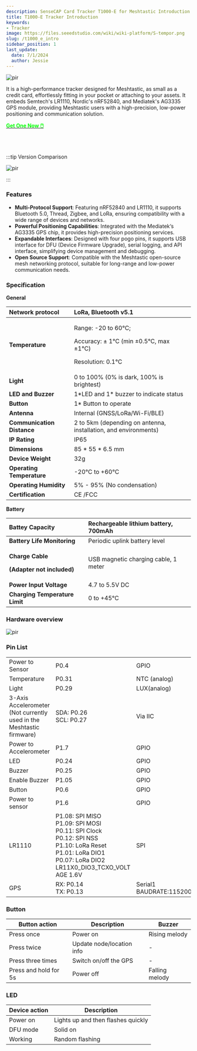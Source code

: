 ```yaml
---
description: SenseCAP Card Tracker T1000-E for Meshtastic Introduction
title: T1000-E Tracker Introduction
keywords:
- Tracker
image: https://files.seeedstudio.com/wiki/wiki-platform/S-tempor.png
slug: /t1000_e_intro
sidebar_position: 1
last_update:
  date: 7/1/2024
  author: Jessie
---
```


<p style={{textAlign: 'center'}}><img src="https://files.seeedstudio.com/wiki/SenseCAP/Meshtastic/intro-e.png" alt="pir" width={800} height="auto" /></p>

It is a high-performance tracker designed for Meshtastic, as small as a credit card, effortlessly fitting in your pocket or attaching to your assets. It embeds Semtech's LR1110, Nordic's nRF52840, and Mediatek's AG3335 GPS module, providing Meshtastic users with a high-precision, low-power positioning and communication solution.

<div class="get_one_now_container" style={{textAlign: 'center'}}>
    <a class="get_one_now_item" href="https://www.seeedstudio.com/SenseCAP-Card-Tracker-T1000-E-for-Meshtastic-p-5913.html" target="_blank">
            <strong><span><font color={'FFFFFF'} size={"4"}> Get One Now 🖱️</font></span></strong>
    </a>
</div>

<br></br>

:::tip Version Comparison
<p style={{textAlign: 'center'}}><img src="https://files.seeedstudio.com/wiki/SenseCAP/Meshtastic/versions-duibi.png" alt="pir" width={600} height="auto" /></p>
:::

### Features

- **Multi-Protocol Support**: Featuring nRF52840 and LR1110, it supports Bluetooth 5.0, Thread, Zigbee, and LoRa, ensuring compatibility with a wide range of devices and networks.
- **Powerful Positioning Capabilities**: Integrated with the Mediatek‘s AG3335 GPS chip, it provides high-precision positioning services.
- **Expandable Interfaces**: Designed with four pogo pins, it supports USB interface for DFU (Device Firmware Upgrade), serial logging, and API interface, simplifying device management and debugging.
- **Open Source Support**: Compatible with the Meshtastic open-source mesh networking protocol, suitable for long-range and low-power communication needs.

### Specification

**General**

|**Network protocol**|LoRa, Bluetooth v5.1|
| :- | :- |
|**Temperature**|<p>Range: -20 to 60℃;</p><p>Accuracy: ± 1℃ (min ±0.5℃, max ±1℃)</p><p>Resolution: 0.1℃</p>|
|**Light**|0 to 100% (0% is dark, 100% is brightest)|
|**LED and Buzzer**|1\*LED and 1\* buzzer to indicate status|
|**Button**|1\* Button to operate|
|**Antenna**|Internal (GNSS/LoRa/Wi-Fi/BLE)|
|**Communication Distance**|2 to 5km (depending on antenna, installation, and environments)|
|**IP Rating**|IP65|
|**Dimensions**|85 \* 55 \* 6.5 mm|
|**Device Weight**|32g|
|**Operating Temperature**|-20℃ to +60℃|
|**Operating Humidity**|5% - 95% (No condensation)|
|**Certification**|CE /FCC|

**Battery**

|**Battey Capacity**|Rechargeable lithium battery, 700mAh|
| :- | :- |
|**Battery Life Monitoring**|Periodic uplink battery level|
|<p>**Charge Cable**</p><p>**(Adapter not included)**</p>|USB magnetic charging cable, 1 meter|
|**Power Input Voltage**|4\.7 to 5.5V DC|
|**Charging Temperature Limit**|0 to +45℃|

### Hardware overview

<p style={{textAlign: 'center'}}><img src="https://files.seeedstudio.com/wiki/SenseCAP/Meshtastic/4-pogo.png" alt="pir" width={800} height="auto" /></p>

### Pin List

||||
|- |- |- |
|Power to Sensor|P0.4|GPIO|
|Temperature|P0.31|NTC (analog)|
|Light|P0.29|LUX(analog)|
|3-Axis Accelerometer<br/>(Not currently used in the Meshtastic firmware)|SDA: P0.26<br/>SCL: P0.27|Via IIC|
|Power to Accelerometer|P1.7|GPIO|
|LED|P0.24  |GPIO|
|Buzzer|P0.25|GPIO|
|Enable Buzzer|P1.05|GPIO|
|Button|P0.6|GPIO|
|Power to sensor|P1.6|GPIO|
|LR1110|P1.08: SPI MISO<br/>P1.09: SPI MOSI<br/>P0.11: SPI Clock<br/>P0.12: SPI NSS<br/>P1.10: LoRa Reset<br/>P1.01: LoRa DIO1<br/>P0.07: LoRa DIO2<br/>LR11X0\_DIO3\_TCXO\_VOLT<br/>AGE 1.6V|SPI|
|GPS|RX: P0.14<br/>TX: P0.13|Serial1 <br/>BAUDRATE:115200|

### Button

|Button action|Description|Buzzer|
|- |- |- |
|Press once|Power on|Rising melody|
|Press twice|Update node/location info|-|
|Press three times|Switch on/off the GPS|-|
|Press and hold for 5s|Power off|Falling melody|

### LED

|Device action|Description|
|- |- |
|Power on|Lights up and then flashes quickly|
|DFU mode|Solid on|
|Working|Random flashing|

